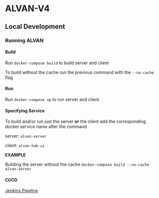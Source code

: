 # ALVAN-V4

## Local Development
### Running ALVAN
#### Build
Run `docker-compose build` to build server and client

To build without the cache run the previous command with the `--no-cache` flag

#### Run
Run `docker-compose up` to run server and client

#### Specifying Service
To build and/or run just the server **or** the client add the corresponding docker service name after the command

server: `alvan-server`

client: `alvan-hub-ui`

**EXAMPLE**

Building the server without the cache
```docker-compose build --no-cache alvan-server```

#### CI/CD
[Jenkins Pipeline](http://44.206.206.51:8080/job/ALVAN-V4/)

